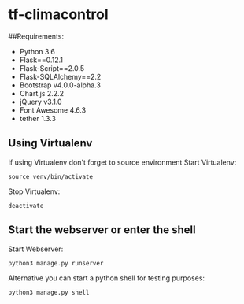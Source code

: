 # tf-climacontrol

##Requirements:
- Python 3.6
- Flask==0.12.1
- Flask-Script==2.0.5
- Flask-SQLAlchemy==2.2
- Bootstrap v4.0.0-alpha.3
- Chart.js 2.2.2
- jQuery v3.1.0
- Font Awesome 4.6.3
- tether 1.3.3

## Using Virtualenv
If using Virtualenv don't forget to source environment
Start Virtualenv:
```
source venv/bin/activate
```
Stop Virtualenv:
```
deactivate
```
## Start the webserver or enter the shell
Start Webserver:
```
python3 manage.py runserver
```
Alternative you can start a python shell for testing purposes:
```	
python3 manage.py shell
```

